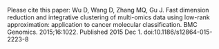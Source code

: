 Please cite this paper: 
Wu D, Wang D, Zhang MQ, Gu J. Fast dimension reduction and integrative clustering of multi-omics data using low-rank approximation: application to cancer molecular classification. BMC Genomics. 2015;16:1022. Published 2015 Dec 1. doi:10.1186/s12864-015-2223-8
